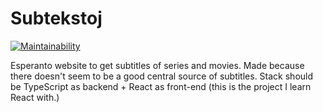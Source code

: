 # Subtekstoj

[![Maintainability](https://api.codeclimate.com/v1/badges/205ed5882a53aef28a24/maintainability)](https://codeclimate.com/github/kindlyfire/subtekstoj.net/maintainability)

Esperanto website to get subtitles of series and movies. Made because there doesn't seem to be a good central source of subtitles. Stack should be TypeScript as backend + React as front-end (this is the project I learn React with.)
